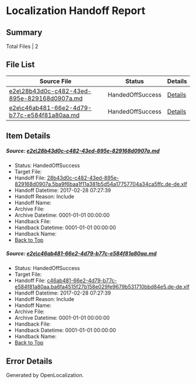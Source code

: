 # <a name='report-top'></a> Localization Handoff Report

## Summary
 Total Files | 2

## File List
 Source File | Status | Details 
 ----------- | ------ | ------- 
 [e2e\28b43d0c-c482-43ed-895e-829168d0907a.md](https://github.com/OpenLocalizationTestOrg/ol-test4/blob/af8c86c8906f39f2c25096e5d1dd43979416418c/e2e/28b43d0c-c482-43ed-895e-829168d0907a.md) | HandedOffSuccess | [Details](#c5c3ad2e3d2f12a5cdcf0b1c7a25dd50b50d6ea91)
 [e2e\c46ab481-66e2-4d79-b77c-e584f81a80aa.md](https://github.com/OpenLocalizationTestOrg/ol-test4/blob/beb39551e8a34df14250e3737bc3fd6c68e0266f/e2e/c46ab481-66e2-4d79-b77c-e584f81a80aa.md) | HandedOffSuccess | [Details](#ec75e3205d9cc4529d31f8bb6ffdecb78850490d3)

## Item Details
##### <a name='c5c3ad2e3d2f12a5cdcf0b1c7a25dd50b50d6ea91'></a> Source: [e2e\28b43d0c-c482-43ed-895e-829168d0907a.md](https://github.com/OpenLocalizationTestOrg/ol-test4/blob/af8c86c8906f39f2c25096e5d1dd43979416418c/e2e/28b43d0c-c482-43ed-895e-829168d0907a.md)
* Status: HandedOffSuccess
* Target File: 
* Handoff File: [28b43d0c-c482-43ed-895e-829168d0907a.5ba9f6baa1f11a381b5d54a17757704a34ca5ffc.de-de.xlf](https://github.com/OpenLocalizationTestOrg/ol-test4-handoff/blob/138b8afb30fa48739e09b50275304312f4fea5c3/ol-handoff/OpenLocalizationTestOrg/ol-test4-dede/xinjiang/mt/28b43d0c-c482-43ed-895e-829168d0907a.5ba9f6baa1f11a381b5d54a17757704a34ca5ffc.de-de.xlf)
* Handoff Datetime: 2017-02-28 07:27:39
* Handoff Reason: Include
* Handoff Name: 
* Archive File: 
* Archive Datetime: 0001-01-01 00:00:00
* Handback File: 
* Handback Datetime: 0001-01-01 00:00:00
* Handback Name: 
* [Back to Top](#report-top)

##### <a name='ec75e3205d9cc4529d31f8bb6ffdecb78850490d3'></a> Source: [e2e\c46ab481-66e2-4d79-b77c-e584f81a80aa.md](https://github.com/OpenLocalizationTestOrg/ol-test4/blob/beb39551e8a34df14250e3737bc3fd6c68e0266f/e2e/c46ab481-66e2-4d79-b77c-e584f81a80aa.md)
* Status: HandedOffSuccess
* Target File: 
* Handoff File: [c46ab481-66e2-4d79-b77c-e584f81a80aa.ba6fa4515f27b158e029fe9679b531710bbd84e5.de-de.xlf](https://github.com/OpenLocalizationTestOrg/ol-test4-handoff/blob/138b8afb30fa48739e09b50275304312f4fea5c3/ol-handoff/OpenLocalizationTestOrg/ol-test4-dede/xinjiang/mt/c46ab481-66e2-4d79-b77c-e584f81a80aa.ba6fa4515f27b158e029fe9679b531710bbd84e5.de-de.xlf)
* Handoff Datetime: 2017-02-28 07:27:39
* Handoff Reason: Include
* Handoff Name: 
* Archive File: 
* Archive Datetime: 0001-01-01 00:00:00
* Handback File: 
* Handback Datetime: 0001-01-01 00:00:00
* Handback Name: 
* [Back to Top](#report-top)


## Error Details

Generated by OpenLocalization.
